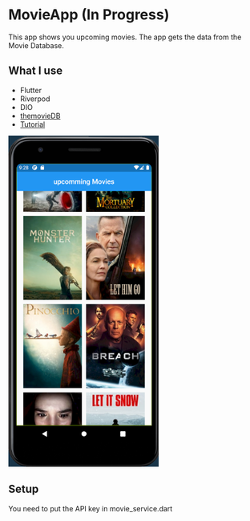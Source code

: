 # MovieApp (In Progress)

This app shows you upcoming movies.
The app gets the data from the Movie Database.

## What I use

- Flutter
- Riverpod
- DIO
- [themovieDB](https://www.themoviedb.org/)
- [Tutorial](https://www.youtube.com/watch?v=soTEOI_rIIQ&t=509s)

<img src="https://github.com/lennartkrellenberg/MovieApp/blob/main/MovieApp.PNG" alt="" width="300"/>

## Setup

You need to put the API key in movie_service.dart
